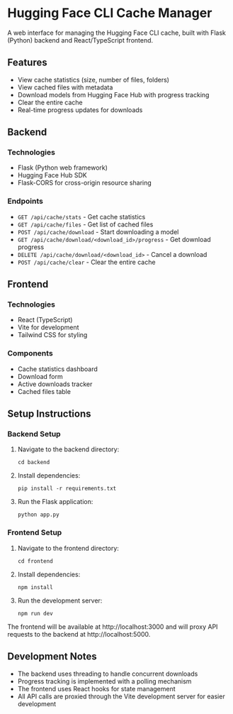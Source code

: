 # Hugging Face CLI Cache Manager

A web interface for managing the Hugging Face CLI cache, built with Flask (Python) backend and React/TypeScript frontend.

## Features

- View cache statistics (size, number of files, folders)
- View cached files with metadata
- Download models from Hugging Face Hub with progress tracking
- Clear the entire cache
- Real-time progress updates for downloads

## Backend

### Technologies
- Flask (Python web framework)
- Hugging Face Hub SDK
- Flask-CORS for cross-origin resource sharing

### Endpoints
- `GET /api/cache/stats` - Get cache statistics
- `GET /api/cache/files` - Get list of cached files
- `POST /api/cache/download` - Start downloading a model
- `GET /api/cache/download/<download_id>/progress` - Get download progress
- `DELETE /api/cache/download/<download_id>` - Cancel a download
- `POST /api/cache/clear` - Clear the entire cache

## Frontend

### Technologies
- React (TypeScript)
- Vite for development
- Tailwind CSS for styling

### Components
- Cache statistics dashboard
- Download form
- Active downloads tracker
- Cached files table

## Setup Instructions

### Backend Setup
1. Navigate to the backend directory:
   ```
   cd backend
   ```

2. Install dependencies:
   ```
   pip install -r requirements.txt
   ```

3. Run the Flask application:
   ```
   python app.py
   ```

### Frontend Setup
1. Navigate to the frontend directory:
   ```
   cd frontend
   ```

2. Install dependencies:
   ```
   npm install
   ```

3. Run the development server:
   ```
   npm run dev
   ```

The frontend will be available at http://localhost:3000 and will proxy API requests to the backend at http://localhost:5000.

## Development Notes

- The backend uses threading to handle concurrent downloads
- Progress tracking is implemented with a polling mechanism
- The frontend uses React hooks for state management
- All API calls are proxied through the Vite development server for easier development